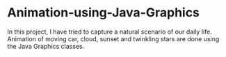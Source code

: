# Animation-using-Java-Graphics

In this project, I have tried to capture a natural scenario of our daily life. 
Animation of moving car, cloud, sunset and twinkling stars are done using the Java Graphics classes. 



